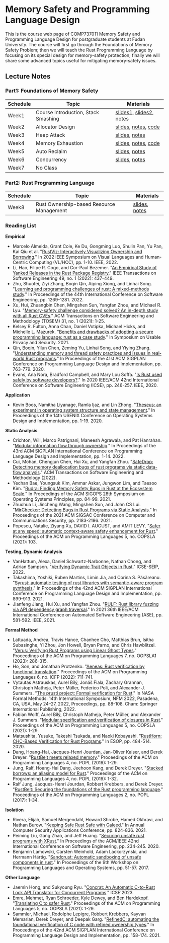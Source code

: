# Memory Safety and Programming Language Design
This is the course web page of COMP737011 Memory Safety and Programming Language Design for postgraduate students at Fudan University. The course will first go through the Foundations of Memory Safety Problem; then we will teach the Rust Programming Language by focusing on its special design for memory-safety protection; finally we will share some advanced topics useful for mitigating memory-safety issues.

## Lecture Notes
### Part1: Foundations of Memory Safety 

| Schedule | Topic | Materials  |
|---|---|---|
| Week1 | Course Introduction, Stack Smashing | [slides1](slides/L0-Course_Intro.pdf), [slides2](slides/L1-Stack_Smashing.pdf), [notes](notes/chapt1_stack_smash.md)|
| Week2 | Allocator Design | [slides](slides/L2-Allocator_Design.pdf), [notes](notes/chapt2_allocator_design.md), [code](code/chapt2-allocator-template.c) |
| Week3 | Heap Attack | [slides](slides/L2-Heap_Attack.pdf), [notes](notes/chapt3_heap_attack.md) |
| Week4 | Memory Exhaustion | [slides](slides/L4-Memory_Exhaustion.pdf), [notes](notes/chapt4_memory_exhaustion.md), [code](code/chapt4-stackoverflow_template.c) |
| Week5 | Auto Reclaim | [slides](slides/L5-Auto_Reclaim.pdf), [notes](notes/chapt5_auto_reclaim.md) |
| Week6 | Concurrency | [slides](slides/L6-Concurrency.pdf), [notes](notes/chapt6_concurrency.md) |
| Week7 | No Class |  |

### Part2: Rust Programming Language 
| Schedule | Topic | Materials  |
|---|---|---|
| Week8 | Rust Ownership-based Resource Management | [slides](slides/L7-Rust_OBRM.pdf), [notes](notes/chapt8_rust_obrm.md) |


### Reading List

**Empirical**
- Marcelo Almeida, Grant Cole, Ke Du, Gongming Luo, Shulin Pan, Yu Pan, Kai Qiu et al. "[RustViz: Interactively Visualizing Ownership and Borrowing](https://ieeexplore.ieee.org/abstract/document/9833121)." In 2022 IEEE Symposium on Visual Languages and Human-Centric Computing (VL/HCC), pp. 1-10. IEEE, 2022.
- Li, Hao, Filipe R. Cogo, and Cor-Paul Bezemer. "[An Empirical Study of Yanked Releases in the Rust Package Registry](https://ieeexplore.ieee.org/abstract/document/9714872)." IEEE Transactions on Software Engineering 49, no. 1 (2022): 437-449.
- Zhu, Shuofei, Ziyi Zhang, Boqin Qin, Aiping Xiong, and Linhai Song. "[Learning and programming challenges of rust: A mixed-methods study](https://dl.acm.org/doi/abs/10.1145/3510003.3510164)." In Proceedings of the 44th International Conference on Software Engineering, pp. 1269-1281. 2022.
- Xu, Hui, Zhuangbin Chen, Mingshen Sun, Yangfan Zhou, and Michael R. Lyu. "[Memory-safety challenge considered solved? An in-depth study with all Rust CVEs](https://dl.acm.org/doi/abs/10.1145/3466642)." ACM Transactions on Software Engineering and Methodology (TOSEM) 31, no. 1 (2021): 1-25.
- Kelsey R. Fulton, Anna Chan, Daniel Votipka, Michael Hicks, and Michelle L. Mazurek. "[Benefits and drawbacks of adopting a secure programming language: rust as a case study](https://www.usenix.org/system/files/soups2021-fulton.pdf)." In Symposium on Usable Privacy and Security. 2021.
- Qin, Boqin, Yilun Chen, Zeming Yu, Linhai Song, and Yiying Zhang. "[Understanding memory and thread safety practices and issues in real-world Rust programs](https://dl.acm.org/doi/pdf/10.1145/3385412.3386036)." In Proceedings of the 41st ACM SIGPLAN Conference on Programming Language Design and Implementation, pp. 763-779. 2020.
- Evans, Ana Nora, Bradford Campbell, and Mary Lou Soffa. "[Is Rust used safely by software developers?](https://ieeexplore.ieee.org/abstract/document/9283950)." In 2020 IEEE/ACM 42nd International Conference on Software Engineering (ICSE), pp. 246-257. IEEE, 2020.

**Application**
- Kevin Boos, Namitha Liyanage, Ramla Ijaz, and Lin Zhong. "[Theseus: an experiment in operating system structure and state management](https://www.usenix.org/conference/osdi20/presentation/boos)." In Proceedings of the 14th USENIX Conference on Operating Systems Design and Implementation, pp. 1-19. 2020.

**Static Analysis**
- Crichton, Will, Marco Patrignani, Maneesh Agrawala, and Pat Hanrahan. "[Modular information flow through ownership](https://dl.acm.org/doi/abs/10.1145/3519939.3523445)." In Proceedings of the 43rd ACM SIGPLAN International Conference on Programming Language Design and Implementation, pp. 1-14. 2022.
- Cui, Mohan, Chengjun Chen, Hui Xu, and Yangfan Zhou. "[SafeDrop: Detecting memory deallocation bugs of rust programs via static data-flow analysis](https://dl.acm.org/doi/abs/10.1145/3542948)." ACM Transactions on Software Engineering and Methodology (2022).
- Yechan Bae, Youngsuk Kim, Ammar Askar, Jungwon Lim, and Taesoo Kim. "[Rudra: Finding Memory Safety Bugs in Rust at the Ecosystem Scale](https://dl.acm.org/doi/pdf/10.1145/3477132.3483570)." In Proceedings of the ACM SIGOPS 28th Symposium on Operating Systems Principles, pp. 84-99. 2021.
- Zhuohua Li, Jincheng Wang, Mingshen Sun, and John CS Lui. "[MirChecker: Detecting Bugs in Rust Programs via Static Analysis](https://dl.acm.org/doi/pdf/10.1145/3460120.3484541)." In Proceedings of the 2021 ACM SIGSAC Conference on Computer and Communications Security, pp. 2183-2196. 2021.
- Popescu, Natalie, Ziyang Xu, DAVID I. AUGUST, and AMIT LEVY. "[Safer at any speed: automatic context-aware safety enhancement for Rust](http://www.amitlevy.com/papers/nader-oopsla21.pdf)." Proceedings of the ACM on Programming Languages 5, no. OOPSLA (2021): 103.

**Testing, Dynamic Analysis**
- VanHattum, Alexa, Daniel Schwartz-Narbonne, Nathan Chong, and Adrian Sampson. "[Verifying Dynamic Trait Objects in Rust](https://www.cs.cornell.edu/~avh/dyn-trait-icse-seip-2022-preprint.pdf)." ICSE-SEIP, 2022.
- Takashima, Yoshiki, Ruben Martins, Limin Jia, and Corina S. Păsăreanu. "[Syrust: automatic testing of rust libraries with semantic-aware program synthesis](https://dl.acm.org/doi/abs/10.1145/3453483.3454084)." In Proceedings of the 42nd ACM SIGPLAN International Conference on Programming Language Design and Implementation, pp. 899-913. 2021.
- Jianfeng Jiang, Hui Xu, and Yangfan Zhou. "[RULF: Rust library fuzzing via API dependency graph traversal](https://ieeexplore.ieee.org/abstract/document/9678813/)." In 2021 36th IEEE/ACM International Conference on Automated Software Engineering (ASE), pp. 581-592. IEEE, 2021.


**Formal Method**
- Lattuada, Andrea, Travis Hance, Chanhee Cho, Matthias Brun, Isitha Subasinghe, Yi Zhou, Jon Howell, Bryan Parno, and Chris Hawblitzel. "[Verus: Verifying Rust Programs using Linear Ghost Types](https://dl.acm.org/doi/abs/10.1145/3586037)." Proceedings of the ACM on Programming Languages 7, no. OOPSLA1 (2023): 286-315.
- Ho, Son, and Jonathan Protzenko. "[Aeneas: Rust verification by functional translation](https://dl.acm.org/doi/pdf/10.1145/3547647)." Proceedings of the ACM on Programming Languages 6, no. ICFP (2022): 711-741.
- Vytautas Astrauskas, Aurel Bílý, Jonáš Fiala, Zachary Grannan, Christoph Matheja, Peter Müller, Federico Poli, and Alexander J. Summers. "[The prusti project: Formal verification for Rust](https://dl.acm.org/doi/10.1007/978-3-031-06773-0_5)." In NASA Formal Methods: 14th International Symposium, NFM 2022, Pasadena, CA, USA, May 24–27, 2022, Proceedings, pp. 88-108. Cham: Springer International Publishing, 2022.
- Fabian Wolff, Aurel Bílý, Christoph Matheja, Peter Müller, and Alexander J. Summers. "[Modular specification and verification of closures in Rust](https://dl.acm.org/doi/abs/10.1145/3485522)." Proceedings of the ACM on Programming Languages 5, no. OOPSLA (2021): 1-29.
- Matsushita, Yusuke, Takeshi Tsukada, and Naoki Kobayashi. "[RustHorn: CHC-Based Verification for Rust Programs](https://library.oapen.org/bitstream/handle/20.500.12657/37721/2020_Book_ProgrammingLanguagesAndSystems.pdf?sequence=1#page=498)." In ESOP, pp. 484-514. 2020.
- Dang, Hoang-Hai, Jacques-Henri Jourdan, Jan-Oliver Kaiser, and Derek Dreyer. "[RustBelt meets relaxed memory](https://dl.acm.org/doi/pdf/10.1145/3371102)." Proceedings of the ACM on Programming Languages 4, no. POPL (2019): 1-29.
- Jung, Ralf, Hoang-Hai Dang, Jeehoon Kang, and Derek Dreyer. "[Stacked borrows: an aliasing model for Rust](https://dl.acm.org/doi/pdf/10.1145/3371109)." Proceedings of the ACM on Programming Languages 4, no. POPL (2019): 1-32.
- Ralf Jung, Jacques-Henri Jourdan, Robbert Krebbers, and Derek Dreyer. "[RustBelt: Securing the foundations of the Rust programming language](https://dl.acm.org/doi/pdf/10.1145/3158154)." Proceedings of the ACM on Programming Languages 2, no. POPL (2017): 1-34.

**Isolation**
- Rivera, Elijah, Samuel Mergendahl, Howard Shrobe, Hamed Okhravi, and Nathan Burow. "[Keeping Safe Rust Safe with Galeed](https://dl.acm.org/doi/fullHtml/10.1145/3485832.3485903)." In Annual Computer Security Applications Conference, pp. 824-836. 2021.
- Peiming Liu, Gang Zhao, and Jeff Huang. "[Securing unsafe rust programs with XRust](https://dl.acm.org/doi/pdf/10.1145/3377811.3380325)." In Proceedings of the ACM/IEEE 42nd International Conference on Software Engineering, pp. 234-245. 2020.
- Benjamin Lamowski, Carsten Weinhold, Adam Lackorzynski, and Hermann Härtig. "[Sandcrust: Automatic sandboxing of unsafe components in rust](https://dl.acm.org/doi/pdf/10.1145/3144555.3144562)." In Proceedings of the 9th Workshop on Programming Languages and Operating Systems, pp. 51-57. 2017.

**Other Language**
- Jaemin Hong, and Sukyoung Ryu. "[Concrat: An Automatic C-to-Rust Lock API Translator for Concurrent Programs](https://arxiv.org/abs/2301.10943)." ICSE'2023.
- Emre, Mehmet, Ryan Schroeder, Kyle Dewey, and Ben Hardekopf. "[Translating C to safer Rust](https://dl.acm.org/doi/pdf/10.1145/3485498)." Proceedings of the ACM on Programming Languages 5, no. OOPSLA (2021): 1-29.
- Sammler, Michael, Rodolphe Lepigre, Robbert Krebbers, Kayvan Memarian, Derek Dreyer, and Deepak Garg. "[RefinedC: automating the foundational verification of C code with refined ownership types](https://dl.acm.org/doi/pdf/10.1145/3453483.3454036)." In Proceedings of the 42nd ACM SIGPLAN International Conference on Programming Language Design and Implementation, pp. 158-174. 2021.
